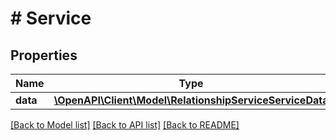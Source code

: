 # # Service

## Properties

Name | Type | Description | Notes
------------ | ------------- | ------------- | -------------
**data** | [**\OpenAPI\Client\Model\RelationshipServiceServiceData**](RelationshipServiceServiceData.md) |  | [optional]

[[Back to Model list]](../../README.md#models) [[Back to API list]](../../README.md#endpoints) [[Back to README]](../../README.md)
